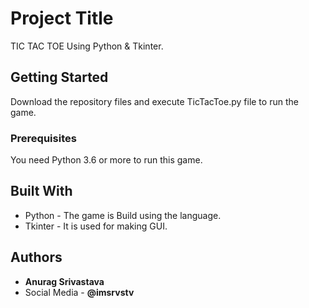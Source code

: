# Project Title

TIC TAC TOE Using Python & Tkinter.

## Getting Started

Download the repository files and execute TicTacToe.py file to run the game.

### Prerequisites

You need Python 3.6 or more to run this game.

## Built With

* Python - The game is Build using the language.
* Tkinter - It is used for making GUI.

## Authors

* **Anurag Srivastava**
* Social Media - **@imsrvstv**
